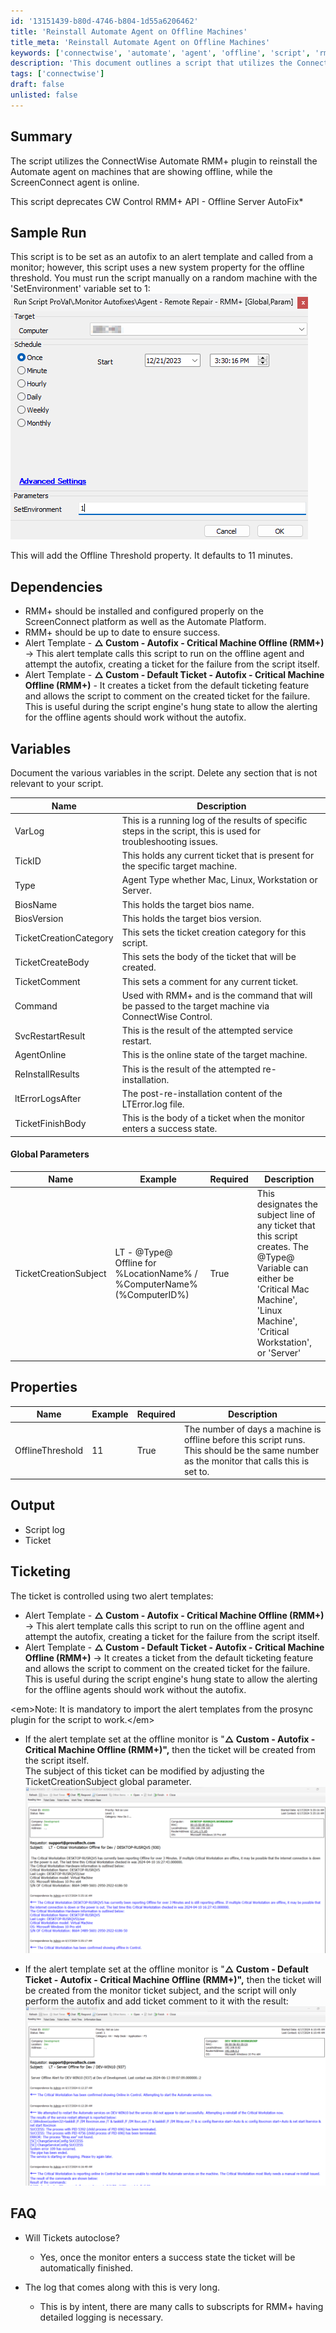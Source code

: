 ```yaml
---
id: '13151439-b80d-4746-b804-1d55a6206462'
title: 'Reinstall Automate Agent on Offline Machines'
title_meta: 'Reinstall Automate Agent on Offline Machines'
keywords: ['connectwise', 'automate', 'agent', 'offline', 'script', 'rmm', 'ticketing']
description: 'This document outlines a script that utilizes the ConnectWise Automate RMM+ plugin to reinstall the Automate agent on machines that are offline while the ScreenConnect agent remains online. It includes details on dependencies, variables, properties, output, and ticketing processes associated with the script.'
tags: ['connectwise']
draft: false
unlisted: false
---
```

## Summary

The script utilizes the ConnectWise Automate RMM+ plugin to reinstall the Automate agent on machines that are showing offline, while the ScreenConnect agent is online.

This script deprecates CW Control RMM+ API - Offline Server AutoFix*

## Sample Run

This script is to be set as an autofix to an alert template and called from a monitor; however, this script uses a new system property for the offline threshold. You must run the script manually on a random machine with the 'SetEnvironment' variable set to 1:  
![Image](../../../static/img/Agent---Remote-Repair---RMM-+/image_1.png)  

This will add the Offline Threshold property. It defaults to 11 minutes.

## Dependencies

- RMM+ should be installed and configured properly on the ScreenConnect platform as well as the Automate Platform.
- RMM+ should be up to date to ensure success.
- Alert Template - **△ Custom - Autofix - Critical Machine Offline (RMM+)** -> This alert template calls this script to run on the offline agent and attempt the autofix, creating a ticket for the failure from the script itself.
- Alert Template - **△ Custom - Default Ticket - Autofix - Critical Machine Offline (RMM+)** - It creates a ticket from the default ticketing feature and allows the script to comment on the created ticket for the failure. This is useful during the script engine's hung state to allow the alerting for the offline agents should work without the autofix.

## Variables

Document the various variables in the script. Delete any section that is not relevant to your script.

| Name                    | Description                                                                                       |
|-------------------------|---------------------------------------------------------------------------------------------------|
| VarLog                  | This is a running log of the results of specific steps in the script, this is used for troubleshooting issues. |
| TickID                  | This holds any current ticket that is present for the specific target machine.                   |
| Type                    | Agent Type whether Mac, Linux, Workstation or Server.                                            |
| BiosName                | This holds the target bios name.                                                                  |
| BiosVersion             | This holds the target bios version.                                                               |
| TicketCreationCategory   | This sets the ticket creation category for this script.                                          |
| TicketCreateBody        | This sets the body of the ticket that will be created.                                           |
| TicketComment           | This sets a comment for any current ticket.                                                      |
| Command                 | Used with RMM+ and is the command that will be passed to the target machine via ConnectWise Control. |
| SvcRestartResult        | This is the result of the attempted service restart.                                             |
| AgentOnline             | This is the online state of the target machine.                                                  |
| ReInstallResults        | This is the result of the attempted re-installation.                                             |
| ltErrorLogsAfter        | The post-re-installation content of the LTError.log file.                                        |
| TicketFinishBody        | This is the body of a ticket when the monitor enters a success state.                            |

#### Global Parameters

| Name                    | Example                                                                                                    | Required | Description                                                                                                                     |
|-------------------------|------------------------------------------------------------------------------------------------------------|----------|---------------------------------------------------------------------------------------------------------------------------------|
| TicketCreationSubject   | LT - @Type@ Offline for %LocationName% / %ComputerName% (%ComputerID%)                                   | True     | This designates the subject line of any ticket that this script creates. The @Type@ Variable can either be 'Critical Mac Machine', 'Linux Machine', 'Critical Workstation', or 'Server' |

## Properties

| Name            | Example | Required | Description                                                                                                       |
|-----------------|---------|----------|-------------------------------------------------------------------------------------------------------------------|
| OfflineThreshold | 11      | True     | The number of days a machine is offline before this script runs. This should be the same number as the monitor that calls this is set to. |

## Output

- Script log
- Ticket

## Ticketing

The ticket is controlled using two alert templates:
- Alert Template - **△ Custom - Autofix - Critical Machine Offline (RMM+)** -> This alert template calls this script to run on the offline agent and attempt the autofix, creating a ticket for the failure from the script itself.
- Alert Template - **△ Custom - Default Ticket - Autofix - Critical Machine Offline (RMM+)** -> It creates a ticket from the default ticketing feature and allows the script to comment on the created ticket for the failure. This is useful during the script engine's hung state to allow the alerting for the offline agents should work without the autofix.

\<em>Note: It is mandatory to import the alert templates from the prosync plugin for the script to work.\</em>

- If the alert template set at the offline monitor is "**△ Custom - Autofix - Critical Machine Offline (RMM+)",** then the ticket will be created from the script itself.  
The subject of this ticket can be modified by adjusting the TicketCreationSubject global parameter.  
![Image](../../../static/img/Agent---Remote-Repair---RMM-+/image_2.png)  

- If the alert template set at the offline monitor is "**△ Custom - Default Ticket - Autofix - Critical Machine Offline (RMM+)",** then the ticket will be created from the monitor ticket subject, and the script will only perform the autofix and add ticket comment to it with the result:  
![Image](../../../static/img/Agent---Remote-Repair---RMM-+/image_3.png)  

## FAQ

- Will Tickets autoclose?  
  - Yes, once the monitor enters a success state the ticket will be automatically finished.

- The log that comes along with this is very long.  
  - This is by intent, there are many calls to subscripts for RMM+ having detailed logging is necessary.











